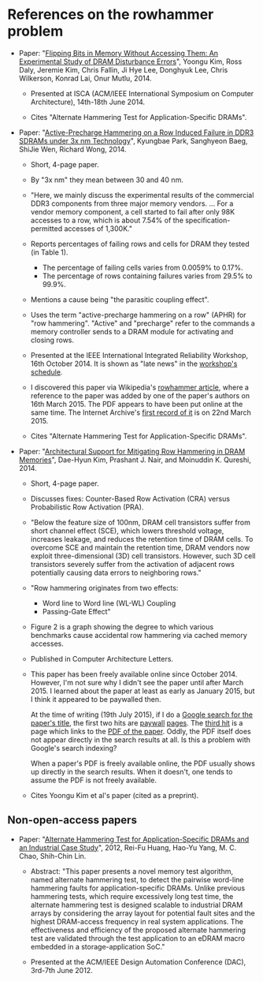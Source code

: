 
# References on the rowhammer problem

* Paper: "[Flipping Bits in Memory Without Accessing Them: An
  Experimental Study of DRAM Disturbance
  Errors](http://users.ece.cmu.edu/~yoonguk/papers/kim-isca14.pdf)",
  Yoongu Kim, Ross Daly, Jeremie Kim, Chris Fallin, Ji Hye Lee,
  Donghyuk Lee, Chris Wilkerson, Konrad Lai, Onur Mutlu, 2014.

  * Presented at ISCA (ACM/IEEE International Symposium on Computer
    Architecture), 14th-18th June 2014.

  * Cites "Alternate Hammering Test for Application-Specific DRAMs".

* Paper: "[Active-Precharge Hammering on a Row Induced Failure in DDR3
  SDRAMs under 3x nm
  Technology](http://rsc.hanyang.ac.kr/homepage_v2/journal/KyungbaePark_et_al_Active-Precharge%20Hammering%20on%20a%20Row%20Induced%20Failure%20in%20DDR3%20SDRAMs%20under%203x%20nm%20Technology.pdf)",
  Kyungbae Park, Sanghyeon Baeg, ShiJie Wen, Richard Wong, 2014.

  * Short, 4-page paper.

  * By "3x nm" they mean between 30 and 40 nm.

  * "Here, we mainly discuss the experimental results of the
    commercial DDR3 components from three major memory
    vendors. ... For a vendor memory component, a cell started to fail
    after only 98K accesses to a row, which is about 7.54% of the
    specification-permitted accesses of 1,300K."

  * Reports percentages of failing rows and cells for DRAM they tested
    (in Table 1).
    * The percentage of failing cells varies from 0.0059% to 0.17%.
    * The percentage of rows containing failures varies from 29.5% to 99.9%.

  * Mentions a cause being "the parasitic coupling effect".

  * Uses the term "active-precharge hammering on a row" (APHR) for
    "row hammering".  "Active" and "precharge" refer to the commands a
    memory controller sends to a DRAM module for activating and
    closing rows.

  * Presented at the IEEE International Integrated Reliability
    Workshop, 16th October 2014.  It is shown as "late news" in the
    [workshop's
    schedule](http://www.iirw.org/fileadmin/user_upload/2014progScheduleV333-1014.pdf).

  * I discovered this paper via Wikipedia's [rowhammer
    article](https://en.wikipedia.org/wiki/Row_hammer), where a
    reference to the paper was added by one of the paper's authors on
    16th March 2015.  The PDF appears to have been put online at the
    same time.  The Internet Archive's [first record of
    it](http://web.archive.org/web/*/http://rsc.hanyang.ac.kr/homepage_v2/journal/KyungbaePark_et_al_Active-Precharge%20Hammering%20on%20a%20Row%20Induced%20Failure%20in%20DDR3%20SDRAMs%20under%203x%20nm%20Technology.pdf)
    is on 22nd March 2015.

  * Cites "Alternate Hammering Test for Application-Specific DRAMs".

* Paper: "[Architectural Support for Mitigating Row Hammering in DRAM
  Memories](http://users.ece.gatech.edu/~pnair6/rowhammer/rowhammer.pdf)",
  Dae-Hyun Kim, Prashant J. Nair, and Moinuddin K. Qureshi, 2014.

  * Short, 4-page paper.

  * Discusses fixes: Counter-Based Row Activation (CRA) versus
    Probabilistic Row Activation (PRA).

  * "Below the feature size of 100nm, DRAM cell transistors suffer
    from short channel effect (SCE), which lowers threshold voltage,
    increases leakage, and reduces the retention time of DRAM
    cells. To overcome SCE and maintain the retention time, DRAM
    vendors now exploit three-dimensional (3D) cell
    transistors. However, such 3D cell transistors severely suffer
    from the activation of adjacent rows potentially causing data
    errors to neighboring rows."

  * "Row hammering originates from two effects:
    * Word line to Word line (WL-WL) Coupling
    * Passing-Gate Effect"

  * Figure 2 is a graph showing the degree to which various benchmarks
    cause accidental row hammering via cached memory accesses.

  * Published in Computer Architecture Letters.

  * This paper has been freely available online since October 2014.
    However, I'm not sure why I didn't see the paper until after March 2015.
    I learned about the paper at least as early as January 2015, but I
    think it appeared to be paywalled then.

    At the time of writing (19th July 2015), if I do a [Google search
    for the paper's
    title](https://www.google.com/search?q=%22Architectural+Support+for+Mitigating+Row+Hammering+in+DRAM+Memories%22),
    the first two hits are
    [paywall](http://ieeexplore.ieee.org/xpl/articleDetails.jsp?arnumber=6840960&punumber%3D10208)
    [pages](http://www.computer.org/csdl/letters/ca/preprint/06840960-abs.html).
    The [third
    hit](http://users.ece.gatech.edu/~pnair6/publications.html) is a
    page which links to the [PDF of the
    paper](http://users.ece.gatech.edu/~pnair6/rowhammer/rowhammer.pdf).
    Oddly, the PDF itself does not appear directly in the search
    results at all.  Is this a problem with Google's search indexing?

    When a paper's PDF is freely available online, the PDF usually
    shows up directly in the search results.  When it doesn't, one
    tends to assume the PDF is not freely available.

  * Cites Yoongu Kim et al's paper (cited as a preprint).

## Non-open-access papers

* Paper: "[Alternate Hammering Test for Application-Specific DRAMs and
  an Industrial Case
  Study](http://ieeexplore.ieee.org/stamp/stamp.jsp?tp=&arnumber=6241628)",
  2012, Rei-Fu Huang, Hao-Yu Yang, M. C. Chao, Shih-Chin Lin.

  * Abstract: "This paper presents a novel memory test algorithm,
    named alternate hammering test, to detect the pairwise word-line
    hammering faults for application-specific DRAMs. Unlike previous
    hammering tests, which require excessively long test time, the
    alternate hammering test is designed scalable to industrial DRAM
    arrays by considering the array layout for potential fault sites
    and the highest DRAM-access frequency in real system
    applications. The effectiveness and efficiency of the proposed
    alternate hammering test are validated through the test
    application to an eDRAM macro embedded in a storage-application
    SoC."

  * Presented at the ACM/IEEE Design Automation Conference (DAC),
    3rd-7th June 2012.
